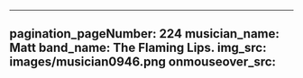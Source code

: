 ------
pagination_pageNumber: 224
musician_name: Matt
band_name: The Flaming Lips.
img_src: images/musician0946.png
onmouseover_src: 
------